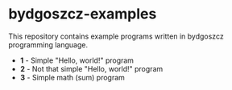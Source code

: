 # bydgoszcz-examples

This repository contains example programs written in bydgoszcz
programming language.

- **1** - Simple "Hello, world!" program
- **2** - Not that simple "Hello, world!" program
- **3** - Simple math (sum) program
